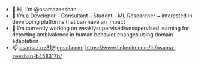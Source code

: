 - 👋 Hi, I’m @osamazeeshan
- 👀 I’m a Developer - Consultant - Student - ML Researcher ~ interested in developing platforms that can have an impact 
- 🌱 I’m currently working on weaklysupervised/unsupervised learning for detecting ambivalence in human behavior changes using domain adaptation 
- 📫 osamaz.oz31@gmail.com; https://www.linkedin.com/in/osama-zeeshan-b458317b/

<!---
osamazeeshan/osamazeeshan is a ✨ special ✨ repository because its `README.md` (this file) appears on your GitHub profile.
You can click the Preview link to take a look at your changes.
--->
